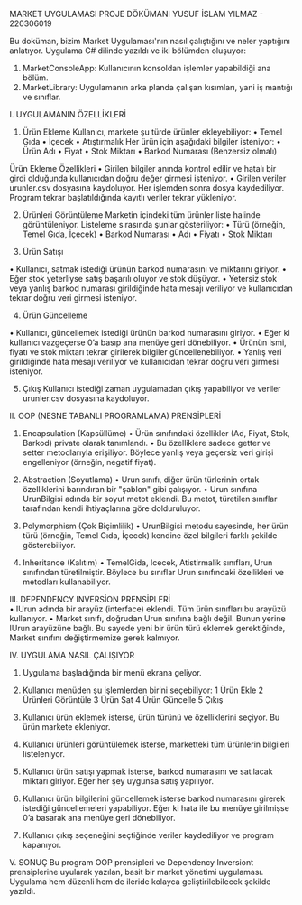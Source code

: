 MARKET UYGULAMASI PROJE DÖKÜMANI
YUSUF İSLAM YILMAZ - 220306019

Bu doküman, bizim Market Uygulaması'nın nasıl çalıştığını ve neler yaptığını anlatıyor. Uygulama C# dilinde yazıldı ve iki bölümden oluşuyor:
1)	MarketConsoleApp: Kullanıcının konsoldan işlemler yapabildiği ana bölüm.
2)	MarketLibrary: Uygulamanın arka planda çalışan kısımları, yani iş mantığı ve sınıflar.

I. UYGULAMANIN ÖZELLİKLERİ

1.	Ürün Ekleme
Kullanıcı, markete şu türde ürünler ekleyebiliyor:
•	Temel Gıda
•	İçecek
•	Atıştırmalık
Her ürün için aşağıdaki bilgiler isteniyor:
•	Ürün Adı
•	Fiyat
•	Stok Miktarı
•	Barkod Numarası (Benzersiz olmalı)

Ürün Ekleme Özellikleri
•	Girilen bilgiler anında kontrol edilir ve hatalı bir girdi olduğunda kullanıcıdan doğru değer girmesi isteniyor.
•	Girilen veriler urunler.csv dosyasına kaydoluyor. Her işlemden sonra dosya kaydediliyor. Program tekrar başlatıldığında kayıtlı veriler tekrar yükleniyor.

2.	Ürünleri Görüntüleme
Marketin içindeki tüm ürünler liste halinde görüntüleniyor. Listeleme sırasında şunlar gösteriliyor:
•	Türü (örneğin, Temel Gıda, İçecek)
•	Barkod Numarası
•	Adı
•	Fiyatı
•	Stok Miktarı

3.	Ürün Satışı

•	Kullanıcı, satmak istediği ürünün barkod numarasını ve miktarını giriyor.
•	Eğer stok yeterliyse satış başarılı oluyor ve stok düşüyor.
•	Yetersiz stok veya yanlış barkod numarası girildiğinde hata mesajı veriliyor ve kullanıcıdan tekrar doğru veri girmesi isteniyor.

4.	Ürün Güncelleme

•	Kullanıcı, güncellemek istediği ürünün barkod numarasını giriyor.
•	Eğer ki kullanıcı vazgeçerse 0’a basıp ana menüye geri dönebiliyor.
•	Ürünün ismi, fiyatı ve stok miktarı tekrar girilerek bilgiler güncellenebiliyor.
•	Yanlış veri girildiğinde hata mesajı veriliyor ve kullanıcıdan tekrar doğru veri girmesi isteniyor.

5.	Çıkış
Kullanıcı istediği zaman uygulamadan çıkış yapabiliyor ve veriler urunler.csv dosyasına kaydoluyor.


II. OOP (NESNE TABANLI PROGRAMLAMA) PRENSİPLERİ
1.	Encapsulation (Kapsüllüme)
•	Ürün sınıfındaki özellikler (Ad, Fiyat, Stok, Barkod) private olarak tanımlandı.
•	Bu özelliklere sadece getter ve setter metodlarıyla erişiliyor. Böylece yanlış veya geçersiz veri girişi engelleniyor (örneğin, negatif fiyat).

2.	Abstraction (Soyutlama)
•	Urun sınıfı, diğer ürün türlerinin ortak özelliklerini barındıran bir "şablon" gibi çalışıyor.
•	Urun sınıfına UrunBilgisi adında bir soyut metot eklendi. Bu metot, türetilen sınıflar tarafından kendi ihtiyaçlarına göre dolduruluyor.


3.	Polymorphism (Çok Biçimlilik)
•	UrunBilgisi metodu sayesinde, her ürün türü (örneğin, Temel Gıda, İçecek) kendine özel bilgileri farklı şekilde gösterebiliyor.

4.	Inheritance (Kalıtım)
•	TemelGida, Icecek, Atistirmalik sınıfları, Urun sınıfından türetilmiştir. Böylece bu sınıflar Urun sınıfındaki özellikleri ve metodları kullanabiliyor.


III. DEPENDENCY INVERSİON PRENSİPLERİ	
•	IUrun adında bir arayüz (interface) eklendi. Tüm ürün sınıfları bu arayüzü kullanıyor.
•	Market sınıfı, doğrudan Urun sınıfına bağlı değil. Bunun yerine IUrun arayüzüne bağlı. Bu sayede yeni bir ürün türü eklemek gerektiğinde, Market sınıfını değiştirmemize gerek kalmıyor.


IV. UYGULAMA NASIL ÇALIŞIYOR
1.	Uygulama başladığında bir menü ekrana geliyor.

2.	Kullanıcı menüden şu işlemlerden birini seçebiliyor:
    1	Ürün Ekle
    2	Ürünleri Görüntüle
    3	Ürün Sat
    4	Ürün Güncelle
    5	Çıkış

3.	Kullanıcı ürün eklemek isterse, ürün türünü ve özelliklerini seçiyor. Bu ürün markete ekleniyor.

4.	Kullanıcı ürünleri görüntülemek isterse, marketteki tüm ürünlerin bilgileri listeleniyor.

5.	Kullanıcı ürün satışı yapmak isterse, barkod numarasını ve satılacak miktarı giriyor. Eğer her şey uygunsa satış yapılıyor.

6.	Kullanıcı ürün bilgilerini güncellemek isterse barkod numarasını girerek istediği güncellemeleri yapabiliyor. Eğer ki hata ile bu menüye girilmişse 0’a basarak ana menüye geri dönebiliyor.

7.	Kullanıcı çıkış seçeneğini seçtiğinde veriler kaydediliyor ve program kapanıyor.


V. SONUÇ
Bu program OOP prensipleri ve Dependency Inversiont prensiplerine uyularak yazılan, basit bir market yönetimi uygulaması. Uygulama hem düzenli hem de ileride kolayca geliştirilebilecek şekilde yazıldı. 


